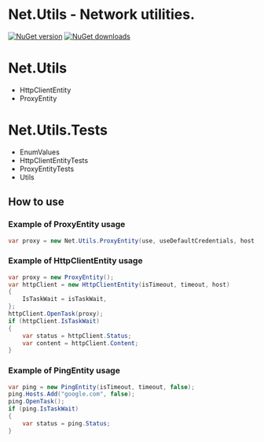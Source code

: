 # **Net.Utils** - Network utilities.

[![NuGet version](https://img.shields.io/nuget/v/Net.Utils.svg?style=flat)](https://www.nuget.org/packages/Net.Utils/)
[![NuGet downloads](https://img.shields.io/nuget/dt/Net.Utils.svg)](https://www.nuget.org/packages/Net.Utils/)

# Net.Utils
- HttpClientEntity
- ProxyEntity

# Net.Utils.Tests
- EnumValues
- HttpClientEntityTests
- ProxyEntityTests
- Utils


## How to use
### Example of ProxyEntity usage
```C#
var proxy = new Net.Utils.ProxyEntity(use, useDefaultCredentials, host, port, domain, username, password);
```
### Example of HttpClientEntity usage
```C#
var proxy = new ProxyEntity();
var httpClient = new HttpClientEntity(isTimeout, timeout, host)
{
    IsTaskWait = isTaskWait,
};
httpClient.OpenTask(proxy);
if (httpClient.IsTaskWait)
{
    var status = httpClient.Status;
    var content = httpClient.Content;
}
```
### Example of PingEntity usage
```C#
var ping = new PingEntity(isTimeout, timeout, false);
ping.Hosts.Add("google.com", false);
ping.OpenTask();
if (ping.IsTaskWait)
{
    var status = ping.Status;
}
```
